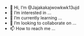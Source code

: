 - 👋 Hi, I’m @Jajakakajwowkwk13ujd
- 👀 I’m interested in ...
- 🌱 I’m currently learning ...
- 💞️ I’m looking to collaborate on ...
- 📫 How to reach me ...

<!---
Jajakakajwowkwk13ujd/Jajakakajwowkwk13ujd is a ✨ special ✨ repository because its `README.md` (this file) appears on your GitHub profile.
You can click the Preview link to take a look at your changes.
--->
